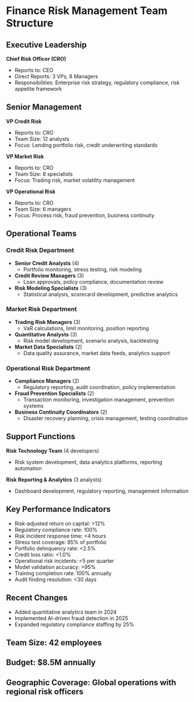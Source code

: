 # Finance Risk Management Team Structure

## Executive Leadership
**Chief Risk Officer (CRO)**  
- Reports to: CEO  
- Direct Reports: 3 VPs, 8 Managers  
- Responsibilities: Enterprise risk strategy, regulatory compliance, risk appetite framework  

## Senior Management
**VP Credit Risk**  
- Reports to: CRO  
- Team Size: 12 analysts  
- Focus: Lending portfolio risk, credit underwriting standards  

**VP Market Risk**  
- Reports to: CRO  
- Team Size: 8 specialists  
- Focus: Trading risk, market volatility management  

**VP Operational Risk**  
- Reports to: CRO  
- Team Size: 6 managers  
- Focus: Process risk, fraud prevention, business continuity  

## Operational Teams

### Credit Risk Department
- **Senior Credit Analysts** (4)  
  - Portfolio monitoring, stress testing, risk modeling  
- **Credit Review Managers** (3)  
  - Loan approvals, policy compliance, documentation review  
- **Risk Modeling Specialists** (3)  
  - Statistical analysis, scorecard development, predictive analytics  

### Market Risk Department
- **Trading Risk Managers** (3)  
  - VaR calculations, limit monitoring, position reporting  
- **Quantitative Analysts** (3)  
  - Risk model development, scenario analysis, backtesting  
- **Market Data Specialists** (2)  
  - Data quality assurance, market data feeds, analytics support  

### Operational Risk Department
- **Compliance Managers** (2)  
  - Regulatory reporting, audit coordination, policy implementation  
- **Fraud Prevention Specialists** (2)  
  - Transaction monitoring, investigation management, prevention systems  
- **Business Continuity Coordinators** (2)  
  - Disaster recovery planning, crisis management, testing coordination  

## Support Functions
**Risk Technology Team** (4 developers)  
- Risk system development, data analytics platforms, reporting automation  

**Risk Reporting & Analytics** (3 analysts)  
- Dashboard development, regulatory reporting, management information  

## Key Performance Indicators
- Risk-adjusted return on capital: >12%
- Regulatory compliance rate: 100%
- Risk incident response time: <4 hours
- Stress test coverage: 95% of portfolio
- Portfolio delinquency rate: <2.5%
- Credit loss ratio: <1.0%
- Operational risk incidents: <5 per quarter
- Model validation accuracy: >95%
- Training completion rate: 100% annually
- Audit finding resolution: <30 days  

## Recent Changes
- Added quantitative analytics team in 2024  
- Implemented AI-driven fraud detection in 2025  
- Expanded regulatory compliance staffing by 25%  

## Team Size: 42 employees  
## Budget: $8.5M annually  
## Geographic Coverage: Global operations with regional risk officers